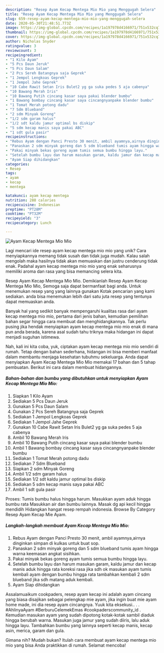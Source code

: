 ```yaml
---
description: "Resep Ayam Kecap Mentega Mio Mio yang Menggugah Selera"
title: "Resep Ayam Kecap Mentega Mio Mio yang Menggugah Selera"
slug: 659-resep-ayam-kecap-mentega-mio-mio-yang-menggugah-selera
date: 2020-05-30T21:48:51.773Z
image: https://img-global.cpcdn.com/recipes/1a197978d4166971/751x532cq70/ayam-kecap-mentega-mio-mio-foto-resep-utama.jpg
thumbnail: https://img-global.cpcdn.com/recipes/1a197978d4166971/751x532cq70/ayam-kecap-mentega-mio-mio-foto-resep-utama.jpg
cover: https://img-global.cpcdn.com/recipes/1a197978d4166971/751x532cq70/ayam-kecap-mentega-mio-mio-foto-resep-utama.jpg
author: Nicholas Snyder
ratingvalue: 3
reviewcount: 3
recipeingredient:
- "1 Kilo Ayam"
- "5 Pcs Daun Jeruk"
- "5 Pcs Daun Salam"
- "2 Pcs Sereh Batangnya saja Geprek"
- "1 Jempol Lengkoas Geprek"
- "1 Jempol Jahe Geprek"
- "10 Cabe Rawit Setan Iris Bulet2 yg ga suka pedes 5 aja cabenya"
- "10 Bawang Merah Iris"
- "10 Bawang Putih cincang kasar saya pakai blender bumbu"
- "1 Bawang bombay cincang kasar saya cincangnyanpake blender bumbu"
- "1 Tomat Merah potong dadu"
- "7 Sdm Blueband"
- "2 sdm Minyak Goreng"
- "1/2 sdm garam halus"
- "1/2 sdt kaldu jamur optimal bs diskip"
- "5 sdm kecap manis saya pakai ABC"
- "1 sdt gula pasir"
recipeinstructions:
- "Rebus Ayam dengan Panci Presto 30 menit, ambil ayamnya,airnya dinginkan simpan di kulkas untuk buat sop."
- "Panaskan 2 sdm minyak goreng dan 5 sdm blueband tumis ayam hingga warna keemasan angkat sisihkan."
- "Pakai minyak bekas goreng ayam tumis semua bumbu hingga layu."
- "Setelah bumbu layu dan harum masukan garam, kaldu jamur dan kecap manis aduk hingga rata koreksi rasa jika sdh ok masukan ayam tumis kembali ayam dengan bumbu hingga rata tambahkan kembali 2 sdm blueband jika sdh matang aduk kembali."
- "Ayam Siap dihidangkan"
categories:
- Resep
tags:
- ayam
- kecap
- mentega

katakunci: ayam kecap mentega 
nutrition: 288 calories
recipecuisine: Indonesian
preptime: "PT28M"
cooktime: "PT32M"
recipeyield: "3"
recipecategory: Lunch

---
```



![Ayam Kecap Mentega Mio Mio](https://img-global.cpcdn.com/recipes/1a197978d4166971/751x532cq70/ayam-kecap-mentega-mio-mio-foto-resep-utama.jpg)

Lagi mencari ide resep ayam kecap mentega mio mio yang unik? Cara menyiapkannya memang tidak susah dan tidak juga mudah. Kalau salah mengolah maka hasilnya tidak akan memuaskan dan justru cenderung tidak enak. Padahal ayam kecap mentega mio mio yang enak seharusnya memiliki aroma dan rasa yang bisa memancing selera kita.

Resep Ayam Kecap Mentega Mio Mio. Demikianlah Resep Ayam Kecap Mentega Mio Mio, Semoga saja dapat bermanfaat bagi anda. Untuk menemukan resep yang yang lainnya gunakan Kotak pencarian yang kami sediakan. anda bisa menemukan lebih dari satu juta resep yang tentunya dapat memuaskan anda.

Banyak hal yang sedikit banyak mempengaruhi kualitas rasa dari ayam kecap mentega mio mio, pertama dari jenis bahan, kemudian pemilihan bahan segar hingga cara membuat dan menghidangkannya. Tak perlu pusing jika hendak menyiapkan ayam kecap mentega mio mio enak di mana pun anda berada, karena asal sudah tahu triknya maka hidangan ini dapat menjadi suguhan istimewa.


Nah, kali ini kita coba, yuk, ciptakan ayam kecap mentega mio mio sendiri di rumah. Tetap dengan bahan sederhana, hidangan ini bisa memberi manfaat dalam membantu menjaga kesehatan tubuhmu sekeluarga. Anda dapat menyiapkan Ayam Kecap Mentega Mio Mio memakai 17 bahan dan 5 tahap pembuatan. Berikut ini cara dalam membuat hidangannya.

<!--inarticleads1-->

##### Bahan-bahan dan bumbu yang dibutuhkan untuk menyiapkan Ayam Kecap Mentega Mio Mio:

1. Siapkan 1 Kilo Ayam
1. Sediakan 5 Pcs Daun Jeruk
1. Gunakan 5 Pcs Daun Salam
1. Gunakan 2 Pcs Sereh Batangnya saja Geprek
1. Sediakan 1 Jempol Lengkoas Geprek
1. Sediakan 1 Jempol Jahe Geprek
1. Gunakan 10 Cabe Rawit Setan Iris Bulet2 yg ga suka pedes 5 aja cabenya
1. Ambil 10 Bawang Merah Iris
1. Ambil 10 Bawang Putih cincang kasar saya pakai blender bumbu
1. Ambil 1 Bawang bombay cincang kasar saya cincangnyanpake blender bumbu
1. Sediakan 1 Tomat Merah potong dadu
1. Sediakan 7 Sdm Blueband
1. Siapkan 2 sdm Minyak Goreng
1. Ambil 1/2 sdm garam halus
1. Sediakan 1/2 sdt kaldu jamur optimal bs diskip
1. Sediakan 5 sdm kecap manis saya pakai ABC
1. Ambil 1 sdt gula pasir


Proses: Tumis bumbu halus hingga harum. Masukkan ayam aduk hingga bumbu rata Masukkan air dan bumbu lainnya. Masak dg api kecil hingga mendidih Hidangkan hangat resep rempah indonesia. Browse By Category Resep Ayam Kecap Mie Ayam. 

<!--inarticleads2-->

##### Langkah-langkah membuat Ayam Kecap Mentega Mio Mio:

1. Rebus Ayam dengan Panci Presto 30 menit, ambil ayamnya,airnya dinginkan simpan di kulkas untuk buat sop.
1. Panaskan 2 sdm minyak goreng dan 5 sdm blueband tumis ayam hingga warna keemasan angkat sisihkan.
1. Pakai minyak bekas goreng ayam tumis semua bumbu hingga layu.
1. Setelah bumbu layu dan harum masukan garam, kaldu jamur dan kecap manis aduk hingga rata koreksi rasa jika sdh ok masukan ayam tumis kembali ayam dengan bumbu hingga rata tambahkan kembali 2 sdm blueband jika sdh matang aduk kembali.
1. Ayam Siap dihidangkan


Assalamuaikum cookpaders, resep ayam kecap ini adalah ayam cincang yang biasa disajikan sebagai pelengkap mie ayam, jika ingin buat mie ayam home made, ini dia resep ayam cincangnya. Yuuk kita eksekusi.. . . #AhlinyaAyam #BerburuCelemekEmas #cookpaderscommunity_id . Kemudian masukan ayam yang sudah dipotong kotak-kotak sambil diaduk hingga berubah warna. Masukan juga jamur yang sudah diiris, lalu aduk hingga layu. Tambahkan bumbu yang lainnya seperti kecap manis, kecap asin, merica, garam dan gula. 

Gimana nih? Mudah bukan? Itulah cara membuat ayam kecap mentega mio mio yang bisa Anda praktikkan di rumah. Selamat mencoba!
